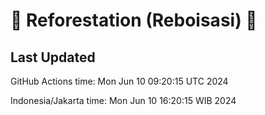 
# 🌳 Reforestation (Reboisasi) 🌲

## Last Updated

GitHub Actions time: Mon Jun 10 09:20:15 UTC 2024

Indonesia/Jakarta time: Mon Jun 10 16:20:15 WIB 2024
